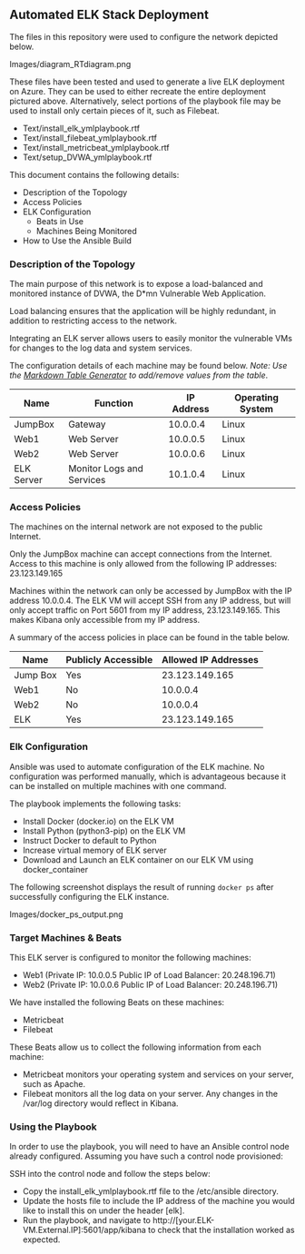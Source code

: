 ## Automated ELK Stack Deployment

The files in this repository were used to configure the network depicted below.

Images/diagram_RTdiagram.png

These files have been tested and used to generate a live ELK deployment on Azure. They can be used to either recreate the entire deployment pictured above. Alternatively, select portions of the playbook file may be used to install only certain pieces of it, such as Filebeat.

  - Text/install_elk_ymlplaybook.rtf
  - Text/install_filebeat_ymlplaybook.rtf
  - Text/install_metricbeat_ymlplaybook.rtf
  - Text/setup_DVWA_ymlplaybook.rtf

This document contains the following details:
- Description of the Topology
- Access Policies
- ELK Configuration
  - Beats in Use
  - Machines Being Monitored
- How to Use the Ansible Build


### Description of the Topology

The main purpose of this network is to expose a load-balanced and monitored instance of DVWA, the D*mn Vulnerable Web Application.

Load balancing ensures that the application will be highly redundant, in addition to restricting access to the network.

Integrating an ELK server allows users to easily monitor the vulnerable VMs for changes to the log data and system services.

The configuration details of each machine may be found below.
_Note: Use the [Markdown Table Generator](http://www.tablesgenerator.com/markdown_tables) to add/remove values from the table_.

| Name       | Function                  | IP Address | Operating System |
|------------|---------------------------|------------|------------------|
| JumpBox    | Gateway                   | 10.0.0.4   | Linux            |
| Web1       | Web Server                | 10.0.0.5   | Linux            |
| Web2       | Web Server                | 10.0.0.6   | Linux            |
| ELK Server | Monitor Logs and Services | 10.1.0.4   | Linux            |

### Access Policies

The machines on the internal network are not exposed to the public Internet. 

Only the JumpBox machine can accept connections from the Internet. Access to this machine is only allowed from the following IP addresses: 23.123.149.165

Machines within the network can only be accessed by JumpBox with the IP address 10.0.0.4.  The ELK VM will accept SSH from any IP address, but will only accept traffic on Port 5601 from my IP address, 23.123.149.165.  This makes Kibana only accessible from my IP address.  

A summary of the access policies in place can be found in the table below.

| Name     | Publicly Accessible | Allowed IP Addresses |
|----------|---------------------|----------------------|
| Jump Box | Yes                 | 23.123.149.165       |
| Web1     | No                  | 10.0.0.4             |
| Web2     | No                  | 10.0.0.4             |
| ELK      | Yes                 | 23.123.149.165       |

### Elk Configuration

Ansible was used to automate configuration of the ELK machine. No configuration was performed manually, which is advantageous because it can be installed on multiple machines with one command.  

The playbook implements the following tasks:
- Install Docker (docker.io) on the ELK VM
- Install Python (python3-pip) on the ELK VM
- Instruct Docker to default to Python
- Increase virtual memory of ELK server
- Download and Launch an ELK container on our ELK VM using docker_container

The following screenshot displays the result of running `docker ps` after successfully configuring the ELK instance.

Images/docker_ps_output.png

### Target Machines & Beats
This ELK server is configured to monitor the following machines: 
- Web1 (Private IP: 10.0.0.5 Public IP of Load Balancer: 20.248.196.71) 
- Web2 (Private IP: 10.0.0.6 Public IP of Load Balancer: 20.248.196.71) 

We have installed the following Beats on these machines:
- Metricbeat
- Filebeat

These Beats allow us to collect the following information from each machine:
- Metricbeat monitors your operating system and services on your server, such as Apache.  
- Filebeat monitors all the log data on your server.  Any changes in the /var/log directory would reflect in Kibana.

### Using the Playbook
In order to use the playbook, you will need to have an Ansible control node already configured. Assuming you have such a control node provisioned: 

SSH into the control node and follow the steps below:
- Copy the install_elk_ymlplaybook.rtf file to the /etc/ansible directory.
- Update the hosts file to include the IP address of the machine you would like to install this on under the header [elk].  
- Run the playbook, and navigate to http://[your.ELK-VM.External.IP]:5601/app/kibana to check that the installation worked as expected.
